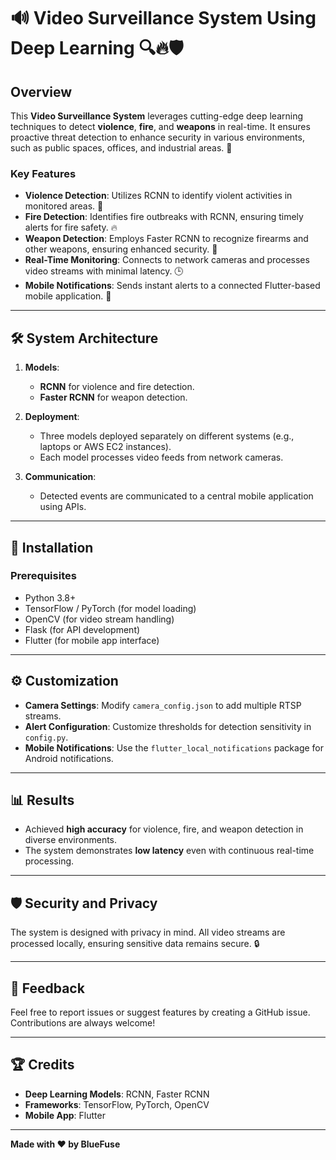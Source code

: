 # 🔊 Video Surveillance System Using Deep Learning 🔍🔥🛡️

## Overview  
This **Video Surveillance System** leverages cutting-edge deep learning techniques to detect **violence**, **fire**, and **weapons** in real-time. It ensures proactive threat detection to enhance security in various environments, such as public spaces, offices, and industrial areas. 🚨  

### Key Features  
- **Violence Detection**: Utilizes RCNN to identify violent activities in monitored areas. 🥊  
- **Fire Detection**: Identifies fire outbreaks with RCNN, ensuring timely alerts for fire safety. 🔥  
- **Weapon Detection**: Employs Faster RCNN to recognize firearms and other weapons, ensuring enhanced security. 🔫  
- **Real-Time Monitoring**: Connects to network cameras and processes video streams with minimal latency. 🕒  
- **Mobile Notifications**: Sends instant alerts to a connected Flutter-based mobile application. 📱  

---

## 🛠️ System Architecture  
1. **Models**:  
   - **RCNN** for violence and fire detection.  
   - **Faster RCNN** for weapon detection.  

2. **Deployment**:  
   - Three models deployed separately on different systems (e.g., laptops or AWS EC2 instances).  
   - Each model processes video feeds from network cameras.  

3. **Communication**:  
   - Detected events are communicated to a central mobile application using APIs.  

---

## 🚀 Installation  

### Prerequisites  
- Python 3.8+  
- TensorFlow / PyTorch (for model loading)  
- OpenCV (for video stream handling)  
- Flask (for API development)  
- Flutter (for mobile app interface)  

---

## ⚙️ Customization  
- **Camera Settings**: Modify `camera_config.json` to add multiple RTSP streams.  
- **Alert Configuration**: Customize thresholds for detection sensitivity in `config.py`.  
- **Mobile Notifications**: Use the `flutter_local_notifications` package for Android notifications.  

---

## 📊 Results  
- Achieved **high accuracy** for violence, fire, and weapon detection in diverse environments.  
- The system demonstrates **low latency** even with continuous real-time processing.  

---

## 🛡️ Security and Privacy  
The system is designed with privacy in mind. All video streams are processed locally, ensuring sensitive data remains secure. 🔒  

---

## 💬 Feedback  
Feel free to report issues or suggest features by creating a GitHub issue. Contributions are always welcome!  

---

## 🏆 Credits  
- **Deep Learning Models**: RCNN, Faster RCNN  
- **Frameworks**: TensorFlow, PyTorch, OpenCV  
- **Mobile App**: Flutter  

---  

**Made with ❤️ by BlueFuse**
